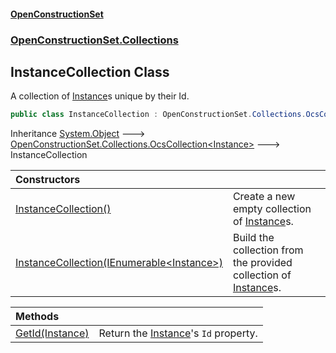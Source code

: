 #### [OpenConstructionSet](index.md 'index')
### [OpenConstructionSet.Collections](index.md#OpenConstructionSet_Collections 'OpenConstructionSet.Collections')
## InstanceCollection Class
A collection of [Instance](NhOPiCtebmQnk5Ll2Sv0og.md 'OpenConstructionSet.Models.Instance')s unique by their Id.  
```csharp
public class InstanceCollection : OpenConstructionSet.Collections.OcsCollection<OpenConstructionSet.Models.Instance>
```

Inheritance [System.Object](https://docs.microsoft.com/en-us/dotnet/api/System.Object 'System.Object') &#129106; [OpenConstructionSet.Collections.OcsCollection&lt;](CpJitxHTJ7jJqLOu30sQbg.md 'OpenConstructionSet.Collections.OcsCollection&lt;T&gt;')[Instance](NhOPiCtebmQnk5Ll2Sv0og.md 'OpenConstructionSet.Models.Instance')[&gt;](CpJitxHTJ7jJqLOu30sQbg.md 'OpenConstructionSet.Collections.OcsCollection&lt;T&gt;') &#129106; InstanceCollection  

| Constructors | |
| :--- | :--- |
| [InstanceCollection()](oInZrlUs7c4zOw9NSu6Htw.md 'OpenConstructionSet.Collections.InstanceCollection.InstanceCollection()') | Create a new empty collection of [Instance](NhOPiCtebmQnk5Ll2Sv0og.md 'OpenConstructionSet.Models.Instance')s.<br/> |
| [InstanceCollection(IEnumerable&lt;Instance&gt;)](4xplukLagpK8r5BKOpgyCg.md 'OpenConstructionSet.Collections.InstanceCollection.InstanceCollection(System.Collections.Generic.IEnumerable&lt;OpenConstructionSet.Models.Instance&gt;)') | Build the collection from the provided collection of [Instance](NhOPiCtebmQnk5Ll2Sv0og.md 'OpenConstructionSet.Models.Instance')s.<br/> |

| Methods | |
| :--- | :--- |
| [GetId(Instance)](MGu+B5dxgsiO2tNqElphvQ.md 'OpenConstructionSet.Collections.InstanceCollection.GetId(OpenConstructionSet.Models.Instance)') | Return the [Instance](NhOPiCtebmQnk5Ll2Sv0og.md 'OpenConstructionSet.Models.Instance')'s `Id` property.<br/> |
